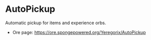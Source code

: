 # AutoPickup
Automatic pickup for items and experience orbs.

* Ore page: https://ore.spongepowered.org/Yeregorix/AutoPickup